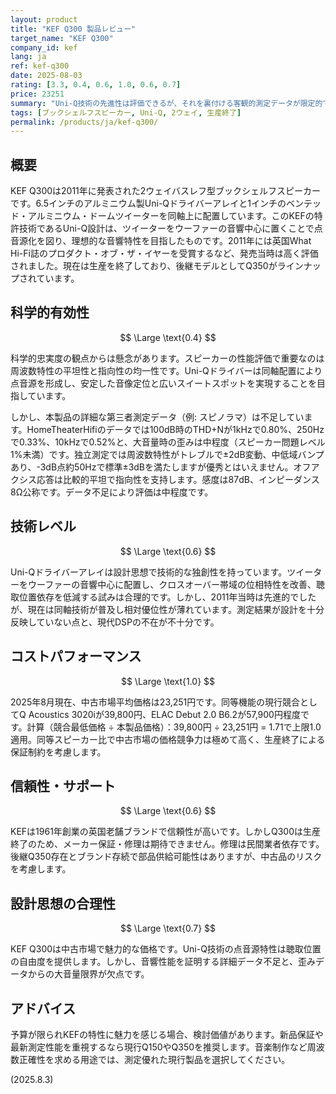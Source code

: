 ```yaml
---
layout: product
title: "KEF Q300 製品レビュー"
target_name: "KEF Q300"
company_id: kef
lang: ja
ref: kef-q300
date: 2025-08-03
rating: [3.3, 0.4, 0.6, 1.0, 0.6, 0.7]
price: 23251
summary: "Uni-Q技術の先進性は評価できるが、それを裏付ける客観的測定データが限定的で、性能に課題が残る中型ブックシェルフスピーカー。"
tags: [ブックシェルフスピーカー, Uni-Q, 2ウェイ, 生産終了]
permalink: /products/ja/kef-q300/
---
```


## 概要

KEF Q300は2011年に発表された2ウェイバスレフ型ブックシェルフスピーカーです。6.5インチのアルミニウム製Uni-Qドライバーアレイと1インチのベンテッド・アルミニウム・ドームツイーターを同軸上に配置しています。このKEFの特許技術であるUni-Q設計は、ツイーターをウーファーの音響中心に置くことで点音源化を図り、理想的な音響特性を目指したものです。2011年には英国What Hi-Fi誌のプロダクト・オブ・ザ・イヤーを受賞するなど、発売当時は高く評価されました。現在は生産を終了しており、後継モデルとしてQ350がラインナップされています。

## 科学的有効性

$$ \Large \text{0.4} $$

科学的忠実度の観点からは懸念があります。スピーカーの性能評価で重要なのは周波数特性の平坦性と指向性の均一性です。Uni-Qドライバーは同軸配置により点音源を形成し、安定した音像定位と広いスイートスポットを実現することを目指しています。

しかし、本製品の詳細な第三者測定データ（例: スピノラマ）は不足しています。HomeTheaterHifiのデータでは100dB時のTHD+Nが1kHzで0.80%、250Hzで0.33%、10kHzで0.52%と、大音量時の歪みは中程度（スピーカー問題レベル1%未満）です。独立測定では周波数特性がトレブルで±2dB変動、中低域バンプあり、-3dB点約50Hzで標準±3dBを満たしますが優秀とはいえません。オフアクシス応答は比較的平坦で指向性を支持します。感度は87dB、インピーダンス8Ω公称です。データ不足により評価は中程度です。

## 技術レベル

$$ \Large \text{0.6} $$

Uni-Qドライバーアレイは設計思想で技術的な独創性を持っています。ツイーターをウーファーの音響中心に配置し、クロスオーバー帯域の位相特性を改善、聴取位置依存を低減する試みは合理的です。しかし、2011年当時は先進的でしたが、現在は同軸技術が普及し相対優位性が薄れています。測定結果が設計を十分反映していない点と、現代DSPの不在が不十分です。

## コストパフォーマンス

$$ \Large \text{1.0} $$

2025年8月現在、中古市場平均価格は23,251円です。同等機能の現行競合としてQ Acoustics 3020iが39,800円、ELAC Debut 2.0 B6.2が57,900円程度です。計算（競合最低価格 ÷ 本製品価格）：39,800円 ÷ 23,251円 = 1.71で上限1.0適用。同等スピーカー比で中古市場の価格競争力は極めて高く、生産終了による保証制約を考慮します。

## 信頼性・サポート

$$ \Large \text{0.6} $$

KEFは1961年創業の英国老舗ブランドで信頼性が高いです。しかしQ300は生産終了のため、メーカー保証・修理は期待できません。修理は民間業者依存です。後継Q350存在とブランド存続で部品供給可能性はありますが、中古品のリスクを考慮します。

## 設計思想の合理性

$$ \Large \text{0.7} $$

KEF Q300は中古市場で魅力的な価格です。Uni-Q技術の点音源特性は聴取位置の自由度を提供します。しかし、音響性能を証明する詳細データ不足と、歪みデータからの大音量限界が欠点です。

## アドバイス

予算が限られKEFの特性に魅力を感じる場合、検討価値があります。新品保証や最新測定性能を重視するなら現行Q150やQ350を推奨します。音楽制作など周波数正確性を求める用途では、測定優れた現行製品を選択してください。

(2025.8.3)
